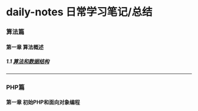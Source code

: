 # daily-notes 日常学习笔记/总结

### 算法篇

#### 第一章 算法概述

##### 1.1 [算法和数据结构](https://github.com/DanileQin/daily-notes/blob/master/%E7%AE%97%E6%B3%95%E7%AF%87/1.1%20%E7%AE%97%E6%B3%95%E5%92%8C%E6%95%B0%E6%8D%AE%E7%BB%93%E6%9E%84.md)

--------------------------------

### PHP篇

#### 第一章 初始PHP和面向对象编程